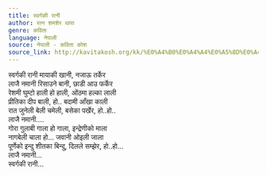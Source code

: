 ```yaml
---
title: स्वर्गकी रानी
author: रत्न शमशेर थापा
genre: कविता
language: नेपाली
source: नेपाली - कविता कोश
source_link: http://kavitakosh.org/kk/%E0%A4%B0%E0%A4%A4%E0%A5%8D%E0%A4%A8_%E0%A4%B6%E0%A4%AE%E0%A4%B6%E0%A5%87%E0%A4%B0_%E0%A4%A5%E0%A4%BE%E0%A4%AA%E0%A4%BE
---
```


स्वर्गकी रानी मायाकी खानी, नजाऊ तर्केर  
लाजै नमानी रिसाउने बानी, छाडी आउ फर्केर  
रेशमी घुम्टो हाली हो हाली, ओंठमा हल्का लाली  
प्रीतिका दीप बाली, हो.. बदामी आँखा काली  
रात जुनेली बेली चमेली, बसेका पर्खेर, हो..हो..  
लाजै नमानी....  
गोरा गुलाबी गाला हो गाला, इन्द्रेणीको माला  
नागबेली चाला हो... जवानी ओइली जाला  
पूर्णेको इन्दु शीतका बिन्दु, दिलले सम्झेर, हो..हो...  
लाजै नमानी...  
स्वर्गकी रानी...
